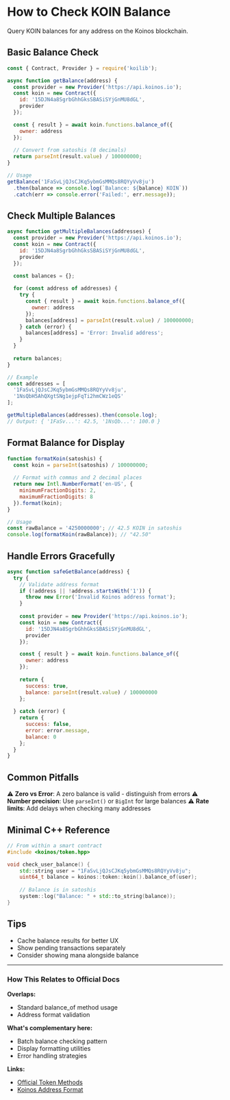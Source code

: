 # How to Check KOIN Balance

Query KOIN balances for any address on the Koinos blockchain.

## Basic Balance Check

```javascript
const { Contract, Provider } = require('koilib');

async function getBalance(address) {
  const provider = new Provider('https://api.koinos.io');
  const koin = new Contract({
    id: '15DJN4a8SgrbGhhGksSBASiSYjGnMU8dGL',
    provider
  });

  const { result } = await koin.functions.balance_of({
    owner: address
  });
  
  // Convert from satoshis (8 decimals)
  return parseInt(result.value) / 100000000;
}

// Usage
getBalance('1FaSvLjQJsCJKq5ybmGsMMQs8RQYyVv8ju')
  .then(balance => console.log(`Balance: ${balance} KOIN`))
  .catch(err => console.error('Failed:', err.message));
```

## Check Multiple Balances

```javascript
async function getMultipleBalances(addresses) {
  const provider = new Provider('https://api.koinos.io');
  const koin = new Contract({
    id: '15DJN4a8SgrbGhhGksSBASiSYjGnMU8dGL',
    provider
  });

  const balances = {};
  
  for (const address of addresses) {
    try {
      const { result } = await koin.functions.balance_of({
        owner: address
      });
      balances[address] = parseInt(result.value) / 100000000;
    } catch (error) {
      balances[address] = 'Error: Invalid address';
    }
  }
  
  return balances;
}

// Example
const addresses = [
  '1FaSvLjQJsCJKq5ybmGsMMQs8RQYyVv8ju',
  '1NsQbH5AhQXgtSNg1ejpFqTi2hmCWz1eQS'
];

getMultipleBalances(addresses).then(console.log);
// Output: { '1FaSv...': 42.5, '1NsQb...': 100.0 }
```

## Format Balance for Display

```javascript
function formatKoin(satoshis) {
  const koin = parseInt(satoshis) / 100000000;
  
  // Format with commas and 2 decimal places
  return new Intl.NumberFormat('en-US', {
    minimumFractionDigits: 2,
    maximumFractionDigits: 8
  }).format(koin);
}

// Usage
const rawBalance = '4250000000'; // 42.5 KOIN in satoshis
console.log(formatKoin(rawBalance)); // "42.50"
```

## Handle Errors Gracefully

```javascript
async function safeGetBalance(address) {
  try {
    // Validate address format
    if (!address || !address.startsWith('1')) {
      throw new Error('Invalid Koinos address format');
    }
    
    const provider = new Provider('https://api.koinos.io');
    const koin = new Contract({
      id: '15DJN4a8SgrbGhhGksSBASiSYjGnMU8dGL',
      provider
    });

    const { result } = await koin.functions.balance_of({
      owner: address
    });
    
    return {
      success: true,
      balance: parseInt(result.value) / 100000000
    };
    
  } catch (error) {
    return {
      success: false,
      error: error.message,
      balance: 0
    };
  }
}
```

## Common Pitfalls

⚠️ **Zero vs Error**: A zero balance is valid - distinguish from errors
⚠️ **Number precision**: Use `parseInt()` or `BigInt` for large balances
⚠️ **Rate limits**: Add delays when checking many addresses

## Minimal C++ Reference

```cpp
// From within a smart contract
#include <koinos/token.hpp>

void check_user_balance() {
    std::string user = "1FaSvLjQJsCJKq5ybmGsMMQs8RQYyVv8ju";
    uint64_t balance = koinos::token::koin().balance_of(user);
    
    // Balance is in satoshis
    system::log("Balance: " + std::to_string(balance));
}
```

## Tips

- Cache balance results for better UX
- Show pending transactions separately
- Consider showing mana alongside balance

---

### How This Relates to Official Docs

**Overlaps:**
- Standard balance_of method usage
- Address format validation

**What's complementary here:**
- Batch balance checking pattern
- Display formatting utilities
- Error handling strategies

**Links:**
- [Official Token Methods](https://docs.koinos.io/architecture/tokens/#methods)
- [Koinos Address Format](https://docs.koinos.io/architecture/addresses/)